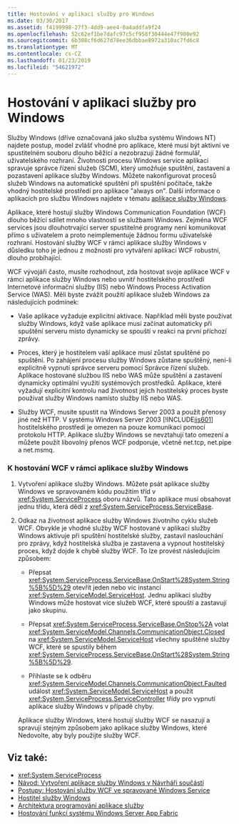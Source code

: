 ```yaml
---
title: Hostování v aplikaci služby pro Windows
ms.date: 03/30/2017
ms.assetid: f4199998-27f3-4dd9-aee4-0a4addfa9f24
ms.openlocfilehash: 52c62ef1be7dafc97c5cf958f30444e47f900e92
ms.sourcegitcommit: 6b308cf6d627d78ee36dbbae8972a310ac7fd6c8
ms.translationtype: MT
ms.contentlocale: cs-CZ
ms.lasthandoff: 01/23/2019
ms.locfileid: "54621972"
---
```

# <a name="hosting-in-a-windows-service-application"></a>Hostování v aplikaci služby pro Windows
Služby Windows (dříve označovaná jako služba systému Windows NT) najdete postup, model zvlášť vhodné pro aplikace, které musí být aktivní ve spustitelném souboru dlouho běžící a nezobrazují žádné formulář, uživatelského rozhraní. Životnosti procesu Windows service aplikaci spravuje správce řízení služeb (SCM), který umožňuje spuštění, zastavení a pozastavení aplikace služby Windows. Můžete nakonfigurovat procesů služeb Windows na automatické spuštění při spuštění počítače, takže vhodný hostitelské prostředí pro aplikace "always on". Další informace o aplikacích pro službu Windows najdete v tématu [aplikace služby Windows](https://go.microsoft.com/fwlink/?LinkId=89450).  
  
 Aplikace, které hostují služby Windows Communication Foundation (WCF) dlouho běžící sdílet mnoho vlastností se službami Windows. Zejména WCF services jsou dlouhotrvající server spustitelné programy není komunikovat přímo s uživatelem a proto neimplementuje žádnou formu uživatelské rozhraní. Hostování služby WCF v rámci aplikace služby Windows v důsledku toho je jednou z možností pro vytváření aplikací WCF robustní, dlouho probíhající.  
  
 WCF vývojáři často, musíte rozhodnout, zda hostovat svoje aplikace WCF v rámci aplikace služby Windows nebo uvnitř hostitelského prostředí Internetové informační služby (IIS) nebo Windows Process Activation Service (WAS). Měli byste zvážit použití aplikace služeb Windows za následujících podmínek:  
  
-   Vaše aplikace vyžaduje explicitní aktivace. Například měli byste používat služby Windows, když vaše aplikace musí začínat automaticky při spuštění serveru místo dynamicky se spouští v reakci na první příchozí zprávy.  
  
-   Proces, který je hostitelem vaší aplikace musí zůstat spuštěné po spuštění. Po zahájení procesu služby Windows zůstane spuštěný, není-li explicitně vypnutí správce serveru pomocí Správce řízení služeb. Aplikace hostované službou IIS nebo WAS může spuštění a zastavení dynamicky optimální využití systémových prostředků. Aplikace, které vyžadují explicitní kontrolu nad životnost jejich hostitelský proces byste používat služby Windows namísto služby IIS nebo WAS.  
  
-   Služby WCF, musíte spustit na Windows Server 2003 a použít přenosy jiné než HTTP. V systému Windows Server 2003 [!INCLUDE[iis601](../../../../includes/iis601-md.md)] hostitelského prostředí je omezen na pouze komunikaci pomocí protokolu HTTP. Aplikace služby Windows se nevztahují tato omezení a můžete použít libovolný přenos WCF podporuje, včetně net.tcp, net.pipe a net.msmq.  
  
### <a name="to-host-wcf-inside-of-a-windows-service-application"></a>K hostování WCF v rámci aplikace služby Windows  
  
1.  Vytvoření aplikace služby Windows. Můžete psát aplikace služby Windows ve spravovaném kódu použitím tříd v <xref:System.ServiceProcess> oboru názvů. Tato aplikace musí obsahovat jednu třídu, která dědí z <xref:System.ServiceProcess.ServiceBase>.  
  
2.  Odkaz na životnost aplikace služby Windows životního cyklu služeb WCF. Obvykle je vhodné služby WCF hostované v aplikaci služby Windows aktivuje při spuštění hostitelské služby, zastavil naslouchání pro zprávy, když hostitelská služba je zastavena a vypnout hostitelský proces, když dojde k chybě služby WCF. To lze provést následujícím způsobem:  
  
    -   Přepsat <xref:System.ServiceProcess.ServiceBase.OnStart%28System.String%5B%5D%29> otevřít jeden nebo víc instancí <xref:System.ServiceModel.ServiceHost>. Jednu aplikaci služby Windows může hostovat více služeb WCF, které spouští a zastavují jako skupinu.  
  
    -   Přepsat <xref:System.ServiceProcess.ServiceBase.OnStop%2A> volat <xref:System.ServiceModel.Channels.CommunicationObject.Closed> na <xref:System.ServiceModel.ServiceHost> všechny spuštěné služby WCF, které se spustily během <xref:System.ServiceProcess.ServiceBase.OnStart%28System.String%5B%5D%29>.  
  
    -   Přihlaste se k odběru <xref:System.ServiceModel.Channels.CommunicationObject.Faulted> událost <xref:System.ServiceModel.ServiceHost> a použít <xref:System.ServiceProcess.ServiceController> třídy pro vypnutí aplikace služby Windows v případě chyby.  
  
     Aplikace služby Windows, které hostují služby WCF se nasazují a spravují stejným způsobem jako aplikace služby Windows, které Nedovolte, aby byly použijte služby WCF.  
  
## <a name="see-also"></a>Viz také:
- <xref:System.ServiceProcess>
- [Návod: Vytvoření aplikace služby Windows v Návrháři součástí](https://go.microsoft.com/fwlink/?LinkId=94875)
- [Postupy: Hostování služby WCF ve spravované Windows Service](../../../../docs/framework/wcf/feature-details/how-to-host-a-wcf-service-in-a-managed-windows-service.md)
- [Hostitel služby Windows](../../../../docs/framework/wcf/samples/windows-service-host.md)
- [Architektura programování aplikace služby](https://go.microsoft.com/fwlink/?LinkId=94876)
- [Hostování funkcí systému Windows Server App Fabric](https://go.microsoft.com/fwlink/?LinkId=201276)

